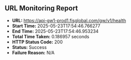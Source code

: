 ## URL Monitoring Report

- **URL:** https://api-gw1-prod1.fisglobal.com/gw/v1/health
- **Start Time:** 2025-05-23T17:54:46.766277
- **End Time:** 2025-05-23T17:54:46.953234
- **Total Time Taken:** 0.186957 seconds
- **HTTP Status Code:** 200
- **Status:** Success
- **Failure Reason:** N/A
